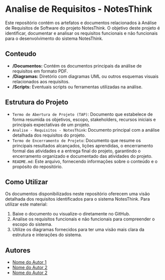 # Analise de Requisitos - NotesThink


Este repositório contém os artefatos e documentos relacionados à Análise de Requisitos de Software do projeto NotesThink. O objetivo deste projeto é identificar, documentar e analisar os requisitos funcionais e não funcionais para o desenvolvimento do sistema NotesThink.

## Conteudo

- **/Documentos:** Contém os documentos principais da análise de requisitos em formato PDF.
- **/Diagramas:** Diretório com diagramas UML ou outros esquemas visuais relacionados aos requisitos.
- **/Scripts:** Eventuais scripts ou ferramentas utilizadas na análise.

## Estrutura do Projeto

- `Termo de Abertura de Projeto (TAP)`: Documento que estabelece de forma resumida os objetivos, escopo, stakeholders, recursos iniciais e principais expectativas de um projeto.
- `Analise - Requisitos - NotesThink`: Documento principal com a análise detalhada dos requisitos do projeto.
- `Termo de Encerramento de Projeto`:  Documento que resume os principais resultados alcançados, lições aprendidas, o encerramento formal das atividades e a entrega final do projeto, garantindo o encerramento organizado e documentado das atividades do projeto.
- `README.md`: Este arquivo, fornecendo informações sobre o conteúdo e o propósito do repositório.

## Como Utilizar

Os documentos disponibilizados neste repositório oferecem uma visão detalhada dos requisitos identificados para o sistema NotesThink. Para utilizar este material:

1. Baixe o documento ou visualize-o diretamente no GitHub.
2. Analise os requisitos funcionais e não funcionais para compreender o escopo do sistema.
3. Utilize os diagramas fornecidos para ter uma visão mais clara da estrutura e interações do sistema.

## Autores

- [Nome do Autor 1](link_perfil_autor_1)
- [Nome do Autor 2](link_perfil_autor_2)
- [Nome do Autor 2](link_perfil_autor_3)
